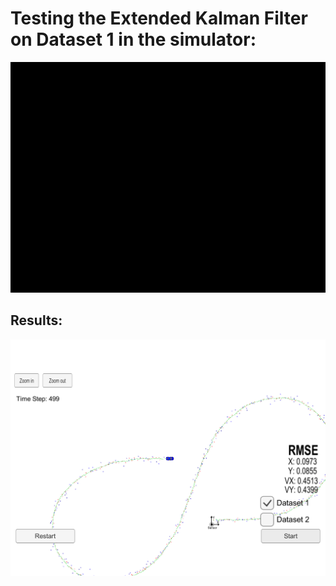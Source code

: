 [//]: # (Image References)

[image1]: ./ResultsScreenshot.PNG
[gif1]: ./Proj1.gif


# Testing the Extended Kalman Filter on Dataset 1 in the simulator:

![alt text][gif1]

## Results:

![alt text][image1]
